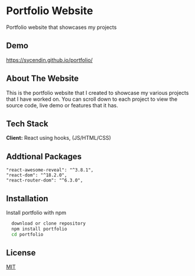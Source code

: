 # Portfolio Website

Portfolio website that showcases my projects

## Demo
https://sycendin.github.io/portfolio/

## About The Website
This is the portfolio website that I created to showcase my various projects that I have worked on. You can scroll down to each project to view the source code, live demo or features that it has.

## Tech Stack

**Client:** React using hooks, (JS/HTML/CSS)

## Addtional Packages
```
"react-awesome-reveal": "^3.8.1",
"react-dom": "^18.2.0",
"react-router-dom": "^6.3.0",
```
## Installation

Install portfolio with npm

```bash
  download or clone repository
  npm install portfolio
  cd portfolio
```
    
## License

[MIT](https://choosealicense.com/licenses/mit/)
